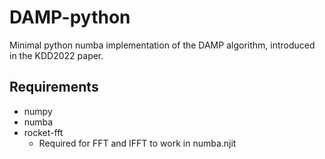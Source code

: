 # DAMP-python
Minimal python numba implementation of the DAMP algorithm, introduced in the KDD2022 paper.

## Requirements
- numpy
- numba
- rocket-fft
  - Required for FFT and IFFT to work in numba.njit
